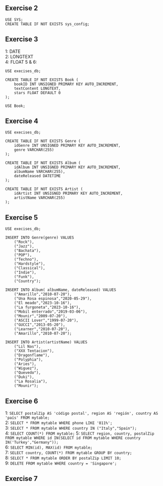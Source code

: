 ## Exercise 2  
```
USE SYS;
CREATE TABLE IF NOT EXISTS sys_config;
```  

## Exercise 3
1: DATE  
2: LONGTEXT  
4: FLOAT
5 & 6:  
```
USE execises_db;

CREATE TABLE IF NOT EXISTS Book (
	bookID INT UNSIGNED PRIMARY KEY AUTO_INCREMENT,
    textContent LONGTEXT,
    stars FLOAT DEFAULT 0
);

USE Book;
```  
## Exercise 4
```
USE execises_db;

CREATE TABLE IF NOT EXISTS Genre (
	idGenre INT UNSIGNED PRIMARY KEY AUTO_INCREMENT,
    genre VARCHAR(255)
);

CREATE TABLE IF NOT EXISTS Album (
    idAlbum INT UNSIGNED PRIMARY KEY AUTO_INCREMENT,
    albumName VARCHAR(255),
    dateReleased DATETIME
);

CREATE TABLE IF NOT EXISTS Artist (
	idArtist INT UNSIGNED PRIMARY KEY AUTO_INCREMENT,
    artistName VARCHAR(255)
);
```  
## Exercise 5
```
USE execises_db;

INSERT INTO Genre(genre) VALUES
	("Rock"),
    ("Jazz"),
    ("Bachata"),
    ("POP"),
    ("Techno"),
    ("Hardstyle"),
    ("Classical"),
    ("Indie"),
    ("Funk"),
    ("Country");
    
INSERT INTO Album( albumName, dateReleased) VALUES
	("Amarillo","2010-07-20"),
    ("Una Rosa espinosa","2020-05-29"),
    ("El meado","2023-10-16"),
    ("La furgoneta","2023-10-16"),
    ("Mobil enterrado","2019-03-06"),
    ("Mounir","2009-07-20"),
    ("ASCII Lover","1999-07-20"),
    ("GUCCI","2013-05-20"),
    ("Learner","2010-07-20"),
    ("Amarillo","2010-07-20");
    
INSERT INTO Artist(artistName) VALUES
	("Lil Nas"),
    ("XXX Tentacion"),
    ("Dragonflame"),
    ("Polyphia"),
    ("Aries"),  
    ("Wiguez"),
    ("Quevedo"),
    ("Duki"),
    ("La Rosalia"),
    ("Mounir");
```  
## Exercise 6
1: ``` SELECT postalZip AS 'código postal', region AS 'región', country AS 'país' FROM mytable; ```  
2: ``` SELECT * FROM mytable WHERE phone LIKE '811%'; ```  
3: ``` SELECT * FROM mytable WHERE country IN ("Italy","Spain"); ```   
4: ``` SELECT COUNT(*) FROM mytable; ``` 
5: ``` SELECT region, country, postalZip FROM mytable WHERE id IN(SELECT id FROM mytable WHERE country IN('Turkey',"Germany")); ```  
6: ``` SELECT MIN(id), MAX(id) FROM mytable; ```  
7: ``` SELECT country, COUNT(*) FROM mytable GROUP BY country; ```  
8: ``` SELECT * FROM mytable ORDER BY postalZip LIMIT 10; ```  
9: ``` DELETE FROM mytable WHERE country = 'Singapore'; ```  

## Exercise 7



